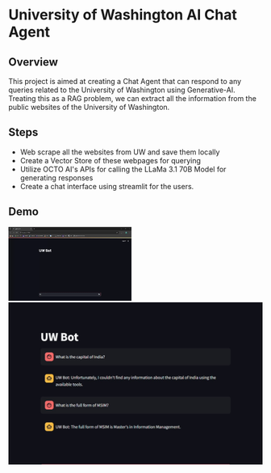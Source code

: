 # University of Washington AI Chat Agent 

## Overview

This project is aimed at creating a Chat Agent that can respond to any queries related to the University of Washington using Generative-AI. Treating this as a RAG problem, we can extract all the information from the public websites of the University of Washington.

## Steps

- Web scrape all the websites from UW and save them locally
- Create a Vector Store of these webpages for querying
- Utilize OCTO AI's APIs for calling the LLaMa 3.1 70B Model for generating responses
- Create a chat interface using streamlit for the users.

## Demo
![](output-gif.gif)
![](output.jpg)

